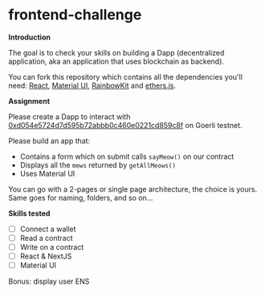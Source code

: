 # frontend-challenge

**Introduction**

The goal is to check your skills on building a Dapp (decentralized application, aka an application that uses blockchain as backend).

You can fork this repository which contains all the dependencies you'll need: [React](https://reactjs.org/), [Material UI](https://mui.com/material-ui/getting-started/overview/), [RainbowKit](https://rainbowkit.com) and [ethers.js](https://docs.ethers.io/v5/).

**Assignment**

Please create a Dapp to interact with [0xd054e5724d7d595b72abbb0c460e0221cd859c8f](https://goerli.etherscan.io/address/0xd054e5724d7d595b72abbb0c460e0221cd859c8f) on Goerli testnet.

Please build an app that:

- Contains a form which on submit calls `sayMeow()` on our contract
- Displays all the `mews` returned by `getAllMeows()`
- Uses Material UI

You can go with a 2-pages or single page architecture, the choice is yours. Same goes for naming, folders, and so on...

**Skills tested**

- [ ] Connect a wallet
- [ ] Read a contract
- [ ] Write on a contract
- [ ] React & NextJS
- [ ] Material UI

Bonus: display user ENS
